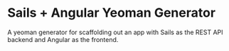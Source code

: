 Sails + Angular Yeoman Generator
======================
A yeoman generator for scaffolding out an app with Sails as the REST API backend and Angular as the frontend.
